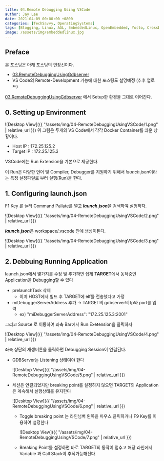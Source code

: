 ```yaml
---
title: 04.Remote Debugging Using VSCode
author: Jay Lee
date: 2021-04-09 00:00:00 +0800
categories: [TechSavvy, OperatingSystems]
tags: [Blogging, Linux, AGL, EmbeddedLinux, OpenEmbedded, Yocto, CrossDevelopment, GCC, GDB, Toolchain]
image: /assets/img/embeddedlinux.jpg
---
```


## Preface

본 포스팅은 아래 포스팅의 연장선이다.

- [03.RemoteDebuggingUsingGdbserver]()
- VS Code의 Remote-Development 기능에 대한 포스팅도 설명예정 (추후 업로드)

[03.RemoteDebuggingUsingGdbserver]() 에서 Setup한 환경을 그대로 이어간다.

## **0. Setting up Environment**

![Desktop View]({{ "/assets/img/04-RemoteDebuggingUsingVSCode/1.png" | relative_url }})
위 그림은 두개의 VS Code에서 각각 Docker Container를 띄운 상황이다.

- Host IP : 172.25.125.2
- Target IP : 172.25.125.3

VSCode에는 Run Extension을 기본으로 제공한다.

이 Run은 다양한 언어 및 Compiler, Debugger를 지원하기 위해서 *launch.json*이라는 특정 설정파일로 부터 실행(Run)을 한다.

## 1. Configuring launch.json

F1 Key 를 눌러 Command Pallate를 열고 ***launch.json***을 검색하여 실행하자.

![Desktop View]({{ "/assets/img/04-RemoteDebuggingUsingVSCode/2.png" | relative_url }})

***launch.json***은 workspace/.vscode 안에 생성이된다.

![Desktop View]({{ "/assets/img/04-RemoteDebuggingUsingVSCode/3.png" | relative_url }})

## 2. Debbuing Running Application

launch.json에서 몇가지를 수정 및 추가하면 쉽게 **TARGET**에서 동작중인 Application을 Debugging할 수 있다

- prelaunchTask 삭제
    - 이미 HOST에서 빌드 후 TARGET에 elf를 전송했다고 가정
- miDebuggerServerAddress 추가 → TARGET의 gdbserver의 Ip와 port를 입력
    - ex) "miDebuggerServerAddress": "172.25.125.3:2001"

그리고 Source 로 이동하여 좌측 Bar에서 Run Exetension을 클릭하자

![Desktop View]({{ "/assets/img/04-RemoteDebuggingUsingVSCode/4.png" | relative_url }})

좌측 상단의 재생버튼을 클릭하면 Debugging Session이 연결된다.

- GDBServer는 Listening 상태여야 한다

    ![Desktop View]({{ "/assets/img/04-RemoteDebuggingUsingVSCode/5.png" | relative_url }})


- 세션은 연결되었지만 breaking point를 설정하지 않으면 TARGET의 Application은 계속해서 실행상태를 유지한다

    ![Desktop View]({{ "/assets/img/04-RemoteDebuggingUsingVSCode/6.png" | relative_url }})


    - Toggle breaking point 는 라인넘버 왼쪽을 마우스 클릭하거나 F9 Key를 이용하여 설정한다

        ![Desktop View]({{ "/assets/img/04-RemoteDebuggingUsingVSCode/7.png" | relative_url }})


    - Breaking Point를 설정하면 바로 TARGET의 동작이 멈추고 해당 라인에서 Variable 과 Call Stack이 추적가능해진다